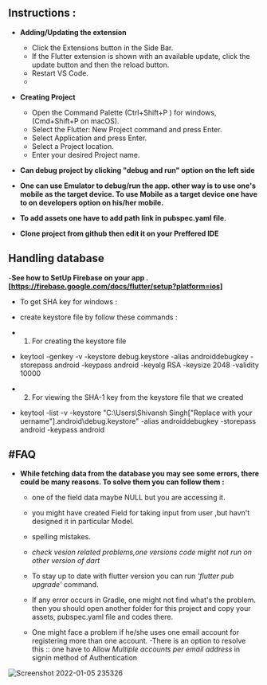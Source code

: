 Instructions :
--------------

- **Adding/Updating the extension**
  - Click the Extensions button in the Side Bar.
  - If the Flutter extension is shown with an available update, click the update button and then the reload button.
  - Restart VS Code.
  - 
- **Creating Project**
  - Open the Command Palette (Ctrl+Shift+P ) for windows,(Cmd+Shift+P on macOS).
  - Select the Flutter: New Project command and press Enter.
  - Select Application and press Enter.
  - Select a Project location.
  - Enter your desired Project name.
  
- **Can debug project by clicking "debug and run" option on the left side**
- **One can use Emulator to debug/run the app. other way is to use one's mobile as the target device. To use Mobile as a target device one have to on developers option on his/her mobile.**
- **To add assets one have to add path link in pubspec.yaml file.**


- **Clone project from github then edit it on your Preffered IDE**

Handling database
-----------------
-**See how to SetUp Firebase on your app .[https://firebase.google.com/docs/flutter/setup?platform=ios]**
 - To get SHA key for windows :
 - create keystore file by  follow these commands :
 - 1. For creating the keystore file 
 - keytool -genkey -v -keystore debug.keystore -alias androiddebugkey -storepass android -keypass android -keyalg RSA -keysize 2048 -validity 10000

 - 2. For viewing the SHA-1 key from the keystore file that we created 

 - keytool -list -v -keystore "C:\Users\Shivansh Singh["Replace with your uername"]\.android\debug.keystore" -alias androiddebugkey -storepass android -keypass android


#FAQ
-----
- **While fetching data from the database you may see some errors, there could be many reasons. To solve them   you can follow them :**
  - one of the field data maybe NULL but you are accessing it.
  - you might have created Field for taking input from user ,but havn't designed it in particular Model.
  - spelling mistakes.
  - *check vesion related problems,one versions code might not run on other version of dart*
  - To stay up to date with flutter version you can run  *'flutter pub upgrade'* command.
  - If any error occurs in Gradle, one might not find what's the problem. then you should open another folder    for this project and copy your assets, pubspec.yaml file and codes there.
  
  - One might face a problem if he/she uses one email account for registering more than one account. 
    -There is an option to resolve this :: one have to Allow *Multiple accounts per email address* in signin method of Authentication

![Screenshot 2022-01-05 235326](https://user-images.githubusercontent.com/52748765/148265223-6cb7390f-6035-44e7-a22f-70f71540d542.png)
